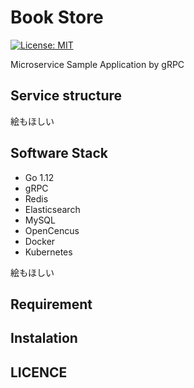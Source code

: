 <!-- vim: set fileencoding=utf-8 : -->
# Book Store
[![License: MIT](https://img.shields.io/badge/License-MIT-yellow.svg)](https://opensource.org/licenses/MIT)

Microservice Sample Application by gRPC

## Service structure

絵もほしい


## Software Stack
- Go 1.12
- gRPC
- Redis
- Elasticsearch
- MySQL
- OpenCencus
- Docker
- Kubernetes

絵もほしい

## Requirement

## Instalation

## LICENCE
